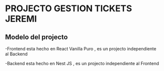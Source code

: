 # PROJECTO GESTION TICKETS JEREMI 



## Modelo del projecto
-Frontend esta hecho en React Vanilla Puro , es un projecto independiente al Backend

-Backend esta hecho en Nest JS , es un projecto independiente al Frontend

